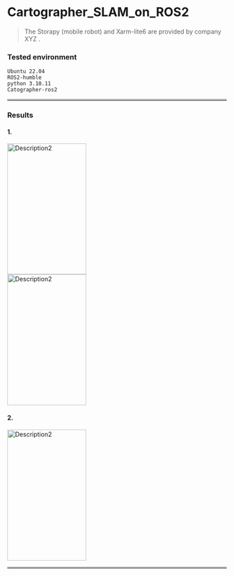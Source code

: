 # Cartographer_SLAM_on_ROS2

> The Storapy (mobile robot) and Xarm-lite6 are provided by company XYZ .
  
### Tested environment
```
Ubuntu 22.04
ROS2-humble
python 3.10.11
Catographer-ros2
```
<hr style="border-top: 3px solid #bbb;">  

### Results  
#### 1.  
<img src="https://github.com/user-attachments/assets/9f9a17c3-0642-4ef1-88ae-b9417a041f75" alt="Description2" style="width: 60%; height: 300px;">  
<img src="https://github.com/user-attachments/assets/d50aec67-9f46-443a-8acd-a060b241c3f6" alt="Description2" style="width: 60%; height: 300px;">  
  
#### 2.  
<img src="https://github.com/user-attachments/assets/a4fa77b0-2a82-4304-9fe9-9d1f00cd0444" alt="Description2" style="width: 60%; height: 300px;">  
<hr style="border-top: 3px solid #bbb;">  
